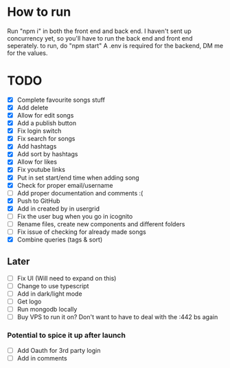 # How to run 
Run "npm i" in both the front end and back end. 
I haven't sent up concurrency yet, so you'll have to run the back end and front end seperately.
to run, do "npm start"
A .env is required for the backend, DM me for the values.

# TODO
- [x] Complete favourite songs stuff
- [x] Add delete
- [x] Allow for edit songs
- [x] Add a publish button
- [x] Fix login switch
- [x] Fix search for songs
- [x] Add hashtags
- [x] Add sort by hashtags
- [x] Allow for likes 
- [x] Fix youtube links
- [x] Put in set start/end time when adding song
- [x] Check for proper email/username
- [ ] Add proper documentation and comments :(
- [x] Push to GitHub
- [x] Add in created by in usergrid
- [ ] Fix the user bug when you go in icognito 
- [ ] Rename files, create new components and different folders
- [ ] Fix issue of checking for already made songs
- [x] Combine queries (tags & sort)

## Later
- [ ] Fix UI (Will need to expand on this)
- [ ] Change to use typescript
- [ ] Add in dark/light mode
- [ ] Get logo
- [ ] Run mongodb locally
- [ ] Buy VPS to run it on? Don't want to have to deal with the :442 bs again

### Potential to spice it up after launch
- [ ] Add Oauth for 3rd party login
- [ ] Add in comments